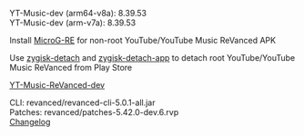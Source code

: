 YT-Music-dev (arm64-v8a): 8.39.53  
YT-Music-dev (arm-v7a): 8.39.53  

Install [MicroG-RE](https://github.com/WSTxda/MicroG-RE/releases) for non-root YouTube/YouTube Music ReVanced APK  

Use [zygisk-detach](https://github.com/j-hc/zygisk-detach) and [zygisk-detach-app](https://github.com/j-hc/zygisk-detach-app/releases) to detach root YouTube/YouTube Music ReVanced from Play Store  

[YT-Music-ReVanced-dev](https://github.com/IGOR3K99/YT-Music-ReVanced-dev)
  
CLI: revanced/revanced-cli-5.0.1-all.jar  
Patches: revanced/patches-5.42.0-dev.6.rvp  
[Changelog](https://github.com/revanced/revanced-patches/releases/tag/v5.42.0-dev.6)  
